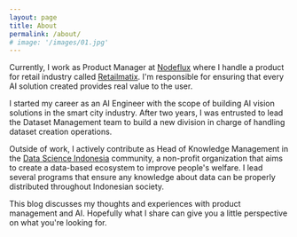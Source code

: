 ```yaml
---
layout: page
title: About
permalink: /about/
# image: '/images/01.jpg'
---
```


Currently, I work as Product Manager at [Nodeflux](https://www.nodeflux.io/) where I handle a product for retail industry called [Retailmatix](https://retailmatix.com/). I'm responsible for ensuring that every AI solution created provides real value to the user.

I started my career as an AI Engineer with the scope of building AI vision solutions in the smart city industry. After two years, I was entrusted to lead the Dataset Management team to build a new division in charge of handling dataset creation operations.

Outside of work, I actively contribute as Head of Knowledge Management in the [Data Science Indonesia](https://datascience.or.id/) community, a non-profit organization that aims to create a data-based ecosystem to improve people's welfare. I lead several programs that ensure any knowledge about data can be properly distributed throughout Indonesian society.

This blog discusses my thoughts and experiences with product management and AI. Hopefully what I share can give you a little perspective on what you're looking for.